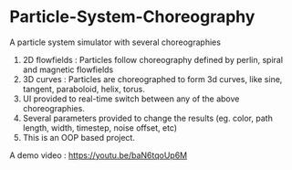 # Particle-System-Choreography
A particle system simulator with several choreographies

1. 2D flowfields : Particles follow choreography defined by perlin, spiral and magnetic flowfields
2. 3D curves : Particles are choreographed to form 3d curves, like sine, tangent, paraboloid, helix, torus.
3. UI provided to real-time switch between any of the above choreographies.
4. Several parameters provided to change the results (eg. color, path length, width, timestep, noise offset, etc)
5. This is an OOP based project.

A demo video : https://youtu.be/baN6tqoUp6M
